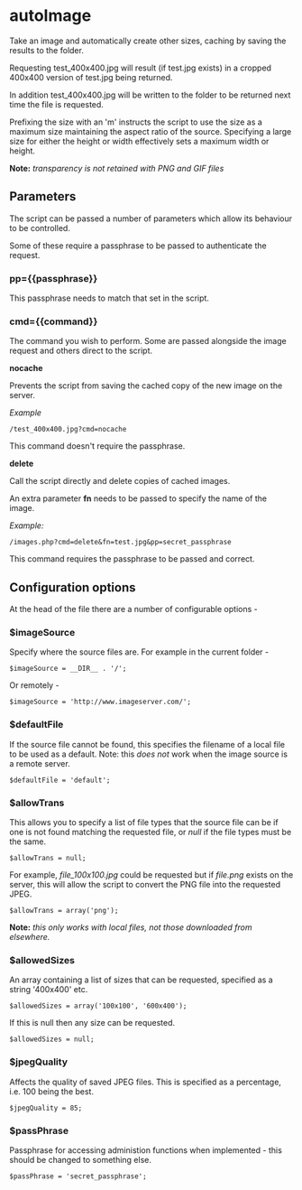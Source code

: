 # autoImage
Take an image and automatically create other sizes, caching by saving the results to the folder.

Requesting test_400x400.jpg will result (if test.jpg exists) in a cropped 400x400 version of test.jpg being returned.

In addition test_400x400.jpg will be written to the folder to be returned next time the file is requested.

Prefixing the size with an 'm' instructs the script to use the size as a maximum size maintaining the aspect ratio of the source. Specifying a large size for either the height or width effectively sets a maximum width or height.

**Note:** *transparency is not retained with PNG and GIF files*

## Parameters
The script can be passed a number of parameters which allow its behaviour to be controlled.

Some of these require a passphrase to be passed to authenticate the request.

### pp={{passphrase}}
This passphrase needs to match that set in the script.

### cmd={{command}}
The command you wish to perform. Some are passed alongside the image request and others direct to the script.

**nocache**

Prevents the script from saving the cached copy of the new image on the server.

*Example*
```
/test_400x400.jpg?cmd=nocache
```

This command doesn't require the passphrase.

**delete**

Call the script directly and delete copies of cached images. 

An extra parameter **fn** needs to be passed to specify the name of the image.

*Example:*
```
/images.php?cmd=delete&fn=test.jpg&pp=secret_passphrase
```

This command requires the passphrase to be passed and correct.

## Configuration options
At the head of the file there are a number of configurable options -

### $imageSource
Specify where the source files are. For example in the current folder -
```
$imageSource = __DIR__ . '/';
```
Or remotely -
```
$imageSource = 'http://www.imageserver.com/';
```

### $defaultFile
If the source file cannot be found, this specifies the filename of a local file to be used as a default.
Note: this *does not* work when the image source is a remote server.
```
$defaultFile = 'default';
```

### $allowTrans
This allows you to specify a list of file types that the source file can be if one is not found matching
the requested file, or *null* if the file types must be the same.
```
$allowTrans = null;
```
For example, *file_100x100.jpg* could be requested but if *file.png* exists on the server, this will allow
the script to convert the PNG file into the requested JPEG.
```
$allowTrans = array('png');
```
**Note:** *this only works with local files, not those downloaded from elsewhere.*

### $allowedSizes
An array containing a list of sizes that can be requested, specified as a string '400x400' etc.
```
$allowedSizes = array('100x100', '600x400');
```
If this is null then any size can be requested.
```
$allowedSizes = null;
```

### $jpegQuality
Affects the quality of saved JPEG files. This is specified as a percentage, i.e. 100 being the best.
```
$jpegQuality = 85;
```

### $passPhrase
Passphrase for accessing administion functions when implemented - this should be changed to something else.
```
$passPhrase = 'secret_passphrase';
```
